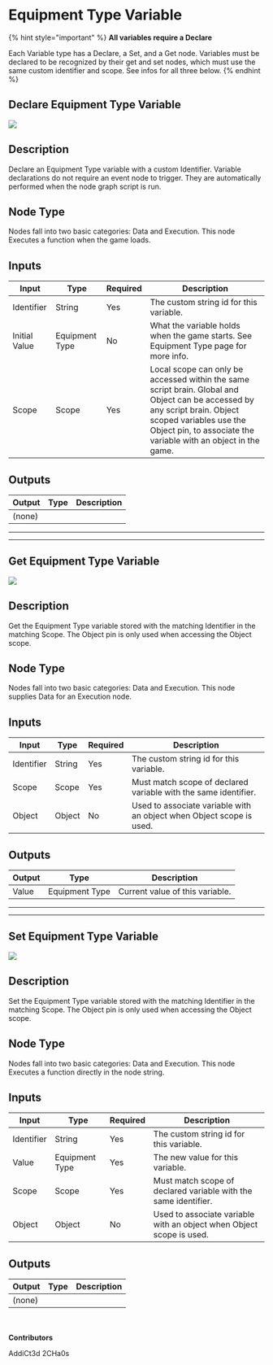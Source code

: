 # Equipment Type Variable

{% hint style="important" %}
**All variables require a Declare**

Each Variable type has a Declare, a Set, and a Get node. Variables must be declared to be recognized by their get and set nodes, which must use the same custom identifier and scope. See infos for all three below.
{% endhint %}

## Declare Equipment Type Variable

![](../../../.gitbook/assets/declare-equipment-type-variable.JPG)

## Description

Declare an Equipment Type variable with a custom Identifier. Variable declarations do not require an event node to trigger. They are automatically performed when the node graph script is run.

## Node Type

Nodes fall into two basic categories: Data and Execution. This node Executes a function when the game loads.

## Inputs

| Input         | Type           | Required | Description                                                                                                                                                                                                             |
| ------------- | -------------- | -------- | ----------------------------------------------------------------------------------------------------------------------------------------------------------------------------------------------------------------------- |
| Identifier    | String         | Yes      | The custom string id for this variable.                                                                                                                                                                                 |
| Initial Value | Equipment Type | No       | What the variable holds when the game starts. See Equipment Type page for more info.                                                                                                                                    |
| Scope         | Scope          | Yes      | Local scope can only be accessed within the same script brain. Global and Object can be accessed by any script brain. Object scoped variables use the Object pin, to associate the variable with an object in the game. |

## Outputs

| Output | Type | Description |
| ------ | ---- | ----------- |
| (none) |      |             |

***

***


## Get Equipment Type Variable

![](../../../.gitbook/assets/get-equipment-type-variable.JPG)

## Description

Get the Equipment Type variable stored with the matching Identifier in the matching Scope. The Object pin is only used when accessing the Object scope.

## Node Type

Nodes fall into two basic categories: Data and Execution. This node supplies Data for an Execution node.

## Inputs

| Input      | Type   | Required | Description                                                          |
| ---------- | ------ | -------- | -------------------------------------------------------------------- |
| Identifier | String | Yes      | The custom string id for this variable.                              |
| Scope      | Scope  | Yes      | Must match scope of declared variable with the same identifier.      |
| Object     | Object | No       | Used to associate variable with an object when Object scope is used. |

## Outputs

| Output | Type           | Description                     |
| ------ | -------------- | ------------------------------- |
| Value  | Equipment Type | Current value of this variable. |

***

***


## Set Equipment Type Variable

![](../../../.gitbook/assets/set-equipment-type-variable.JPG)

## Description

Set the Equipment Type variable stored with the matching Identifier in the matching Scope. The Object pin is only used when accessing the Object scope.

## Node Type

Nodes fall into two basic categories: Data and Execution. This node Executes a function directly in the node string.

## Inputs

| Input      | Type           | Required | Description                                                          |
| ---------- | -------------- | -------- | -------------------------------------------------------------------- |
| Identifier | String         | Yes      | The custom string id for this variable.                              |
| Value      | Equipment Type | Yes      | The new value for this variable.                                     |
| Scope      | Scope          | Yes      | Must match scope of declared variable with the same identifier.      |
| Object     | Object         | No       | Used to associate variable with an object when Object scope is used. |

## Outputs

| Output | Type | Description |
| ------ | ---- | ----------- |
| (none) |      |             |

\
\
**Contributors**

AddiCt3d 2CHa0s
